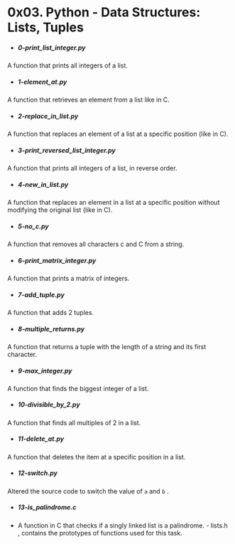 # 0x03. Python - Data Structures: Lists, Tuples


- ##### 0-print_list_integer.py
A function that prints all integers of a list.

- ##### 1-element_at.py
A function that retrieves an element from a list like in C.

- ##### 2-replace_in_list.py
A function that replaces an element of a list at a specific position (like in C).

- ##### 3-print_reversed_list_integer.py
A function that prints all integers of a list, in reverse order.

- ##### 4-new_in_list.py
A function that replaces an element in a list at a specific position without
 modifying the original list (like in C).

 - ##### 5-no_c.py
 A function that removes all characters c and C from a string.

 - ##### 6-print_matrix_integer.py
 A function that prints a matrix of integers.

 - ##### 7-add_tuple.py
 A function that adds 2 tuples.

 - ##### 8-multiple_returns.py
 A function that returns a tuple with the length of a string and its first
  character.

  - ##### 9-max_integer.py
  A function that finds the biggest integer of a list.

  - ##### 10-divisible_by_2.py
  A function that finds all multiples of 2 in a list.

  - ##### 11-delete_at.py
  A function that deletes the item at a specific position in a list.

  - ##### 12-switch.py
  Altered the source code to switch the value of `a` and `b` .

  - ##### 13-is_palindrome.c
   - A function in C that checks if a singly linked list is a palindrome.
    - lists.h , contains the prototypes of functions used for this task.
